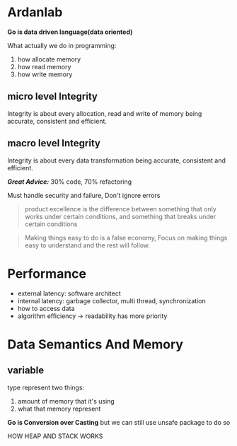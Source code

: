 # Ardanlab

**Go is data driven language(data oriented)**

What actually we do in programming: 
1. how allocate memory
2. how read memory 
3. how write memory 

## micro level Integrity
Integrity is about every allocation, read and write of memory being accurate, consistent and efficient.

## macro level Integrity
Integrity is about every data transformation being accurate, consistent and efficient.

**_Great Advice:_** 30% code, 70% refactoring

Must handle security and failure, Don't ignore errors

> product excellence is the difference between something that only works under certain conditions, and something that breaks under certain conditions

> Making things easy to do is a false economy, Focus on making things easy to understand and the rest will follow.

# Performance 
- external latency: software architect
- internal latency: garbage collector, multi thread, synchronization
- how to access data
- algorithm efficiency → readability has more priority

# Data Semantics And Memory
## variable
type represent two things: 
1. amount of memory that it's using 
2. what that memory represent



**Go is Conversion over Casting** but we can still use unsafe package to do so


HOW HEAP AND STACK WORKS
